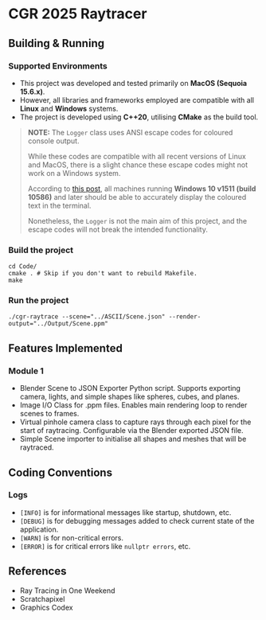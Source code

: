 # CGR 2025 Raytracer

## Building & Running
### Supported Environments
- This project was developed and tested primarily on **MacOS (Sequoia 15.6.x)**.
- However, all libraries and frameworks employed are compatible with all **Linux** and **Windows** systems.
- The project is developed using **C++20**, utilising **CMake** as the build tool.

> **NOTE:** The `Logger` class uses ANSI escape codes for coloured console output. 
> 
> While these codes are compatible with all recent versions of Linux and MacOS,
> there is a slight chance these escape codes might not work on a Windows system.
> 
> According to [this post](https://superuser.com/questions/1729472/unable-to-use-ansi-escape-sequences-in-windows-10),
> all machines running **Windows 10 v1511 (build 10586)** and later should be able to 
> accurately display the coloured text in the terminal.
> 
> Nonetheless, the `Logger` is not the main aim of this project, and the escape codes
> will not break the intended functionality.

### Build the project
```shell
cd Code/
cmake . # Skip if you don't want to rebuild Makefile.
make
```
### Run the project
```shell
./cgr-raytrace --scene="../ASCII/Scene.json" --render-output="../Output/Scene.ppm"
```

## Features Implemented
### Module 1
- Blender Scene to JSON Exporter Python script. Supports exporting camera, lights, and simple shapes like spheres, cubes, and planes.
- Image I/O Class for .ppm files. Enables main rendering loop to render scenes to frames.
- Virtual pinhole camera class to capture rays through each pixel for the start of raytracing. Configurable via the Blender exported JSON file.
- Simple Scene importer to initialise all shapes and meshes that will be raytraced.

## Coding Conventions
### Logs
- `[INFO]` is for informational messages like startup, shutdown, etc.
- `[DEBUG]` is for debugging messages added to check current state of the application.
- `[WARN]` is for non-critical errors.
- `[ERROR]` is for critical errors like `nullptr errors`, etc.

## References
- Ray Tracing in One Weekend
- Scratchapixel
- Graphics Codex